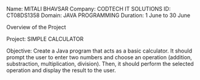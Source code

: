 Name: MITALI BHAVSAR
Company: CODTECH IT SOLUTIONS
ID: CT08DS1358
Domain: JAVA PROGRAMMING
Duration: 1 June to 30 June

Overview of the Project

Project: SIMPLE CALCULATOR

Objective:
Create a Java program that acts as a basic calculator. It should prompt the user to enter two numbers and choose an operation (addition, substraction, multiplication, division). Then, it should perform the 
selected operation and display the result to the user.


